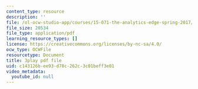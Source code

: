 ```yaml
---
content_type: resource
description: ''
file: /ol-ocw-studio-app/courses/15-071-the-analytics-edge-spring-2017/c143126bee93d78c262c3c01beff3e01_wT3Y2K-fxXw.pdf
file_size: 20534
file_type: application/pdf
learning_resource_types: []
license: https://creativecommons.org/licenses/by-nc-sa/4.0/
ocw_type: OCWFile
resourcetype: Document
title: 3play pdf file
uid: c143126b-ee93-d78c-262c-3c01beff3e01
video_metadata:
  youtube_id: null
---
```

